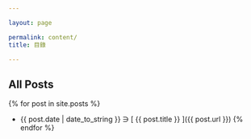 ```yaml
---

layout: page

permalink: content/
title: 目錄

---
```


## All Posts

{% for post in site.posts %}
  * {{ post.date | date_to_string }} &ni; [ {{ post.title }} ]({{ post.url }})
{% endfor %}

